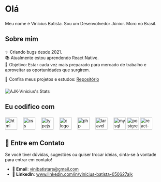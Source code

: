 <h1 align="left">Olá</h1>

###

<p align="left">Meu nome é Vinícius Batista. Sou um Desenvolvedor Júnior. Moro no Brasil.</p>

###

<h2 align="left">Sobre mim</h2>

###

<p align="left">✨  Criando bugs desde 2021.<br>📚 Atualmente estou aprendendo React Native.<br>🎯 Objetivo: Estar cada vez mais preparado para mercado de trabalho e aproveitar as oportunidades que surgirem.<br><p align="left">
🔗 Confira meus projetos e estudos: <a href="https://github.com/AJK-Vinicius/Vin-ProjetosAjk/blob/main/README.md">Repositório</a>
</p></p>

###

![AJK-Vinicius's Stats](https://github-readme-stats.vercel.app/api?username=AJK-Vinicius&show_icons=true&bg_color=00000000)

###

<h2 align="left">Eu codifico com</h2>

###

<div align="left">
  <img src="https://img.shields.io/badge/HTML5-E34F26?style=for-the-badge&logo=html5&logoColor=white" height="40" alt="html logo"  />
  <img width="12" />
  <img src="https://img.shields.io/badge/CSS3-1572B6?style=for-the-badge&logo=css3&logoColor=white" height="40" alt="css logo"  />
  <img width="12" />
  <img src="https://img.shields.io/badge/TypeScript-007ACC?style=for-the-badge&logo=typescript&logoColor=white" height="40" alt="typejs logo"  />
  <img width="12" />
  <img src="https://img.shields.io/badge/C-00599C?style=for-the-badge&logo=c&logoColor=white" height="40" alt="c logo"  />
  <img width="12" />
  <img src="https://img.shields.io/badge/PHP-777BB4?style=for-the-badge&logo=php&logoColor=white" height="40" alt="php logo"  />
  <img width="12" />
  <img src="https://img.shields.io/badge/Laravel-FF2D20?style=for-the-badge&logo=laravel&logoColor=white" height="40" alt="laravel logo"  />
  <img width="12" />
  <img src="https://img.shields.io/badge/MySQL-00000F?style=for-the-badge&logo=mysql&logoColor=white" height="40" alt="mysql logo"  />
  <img src="https://img.shields.io/badge/PostgreSQL-316192?style=for-the-badge&logo=postgresql&logoColor=white" height="40" alt="postgresql logo"  />
  <img src="https://img.shields.io/badge/React_Native-20232A?style=for-the-badge&logo=react&logoColor=61DAFB"  height="40" alt="react-native" /> 
</div>

###

<h2 align="left">📨 Entre em Contato</h2>

<p align="left">Se você tiver dúvidas, sugestões ou quiser trocar ideias, sinta-se à vontade para entrar em contato!</p>

- 📧 **Email**: vinibatistars@gmail.com
- 💼 **LinkedIn**: www.linkedin.com/in/vinícius-batista-050627ajk
